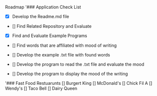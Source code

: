 Roadmap
'### Application Check List 


- [x] Develop the Readme.md file

- [] Find Related Repository and Evaluate

- [x] Find and Evaluate Example Programs

- [] Find words that are affiliated with mood of writing

- [] Develop the example .txt file with found words

- [] Develop the program to read the .txt file and evaluate the mood

- [] Develop the program to display the mood of the writing


'### Fast Food Restuarunts
[] Burgert King
[] McDonald's 
[] Chick Fil A
[] Wendy's 
[] Taco Bell
[] Dairy Queen
